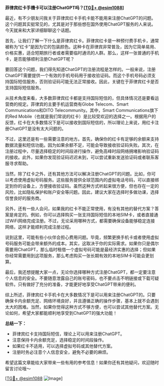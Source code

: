 **菲律宾红卡手機卡可以注册ChatGPT吗？[[TG💪+ @esim1088](https://t.me/s/esim1088)]**

最近，有不少朋友问我关于菲律宾红卡手机卡能不能用来注册ChatGPT的问题。这个问题其实挺常见的，尤其是对于那些想在国外使用ChatGPT服务的人来说。今天就来和大家详细聊聊这个话题。

首先，让我们了解一下什么是菲律宾红卡。菲律宾红卡是一种预付费手机卡，通常被称为“红卡”是因为它的包装颜色。这种卡在菲律宾非常普及，因为它简单易用、价格实惠，适合短期旅行者或者需要临时通讯的人群。那么，这样一张普通的手机卡，是否能够顺利注册ChatGPT呢？

要回答这个问题，我们得先知道ChatGPT的注册流程是怎样的。一般来说，注册ChatGPT需要提供一个有效的手机号码用于接收验证码。而这个手机号码必须支持国际短信服务，否则验证码可能无法正常接收。因此，关键在于菲律宾红卡是否支持国际短信服务。

从技术角度来看，大多数菲律宾红卡都是支持国际短信的，但具体情况还是要看运营商的规定。菲律宾的主要手机运营商有Globe Telecom、Smart Communications和DITO Telecommunity。其中，Smart Communications旗下的Red Mobile（也就是我们常说的红卡）是比较受欢迎的选择之一。根据用户的反馈，红卡在大多数情况下是可以接收到国际短信的，所以理论上来说，用红卡注册ChatGPT是没有太大问题的。

不过，这里还是有一些需要注意的地方。首先，确保你的红卡有足够的余额来支持数据流量和短信功能。因为如果余额不足，可能会导致接收验证码失败。其次，在注册过程中，尽量选择稳定的时间段进行操作，避免高峰时段网络拥堵影响验证码的接收。此外，如果你发现验证码迟迟未到，可以尝试重新发送验证码或者联系客服寻求帮助。

当然，除了红卡之外，还有其他方法可以解决注册ChatGPT的问题。比如，你可以考虑使用虚拟号码服务。这些服务提供全球范围内的虚拟电话号码，可以直接绑定到你的设备上，方便接收验证码。虽然这种方式听起来很方便，但也存在一定的风险，比如隐私保护和账户安全等问题。因此，建议大家在选择时多做功课，选择信誉良好的服务商。

另外，还有一些人会问，如果我的红卡不能正常使用，有没有其他的替代方案？答案是肯定的。例如，你可以选择购买一张支持国际短信的本地SIM卡，或者直接通过WiFi网络完成注册。不过，无论采用哪种方式，都需要确保设备能够稳定连接网络，这样才能顺利完成注册过程。

说到这里，可能有些小伙伴会担心费用问题。毕竟，频繁更换手机卡或者使用虚拟号码服务可能会带来额外的成本。其实，这取决于你的实际需求。如果你只是偶尔需要用ChatGPT，那么临时租借一个虚拟号码可能是最经济实惠的选择；但如果你经常需要用到这项服务，那么考虑购买一张长期有效的本地SIM卡可能会更划算。

最后，我还想提醒大家一点，无论你选择哪种方式注册ChatGPT，都一定要注意个人信息的安全。不要随意泄露自己的账号密码，也不要点击不明链接或下载可疑软件。只有做好了充分的准备，才能更好地享受ChatGPT带来的便利。

综上所述，菲律宾红卡手机卡在大多数情况下是可以用来注册ChatGPT的。只要确保卡内余额充足、网络环境良好，并且遵循正确的操作步骤，基本上就不会遇到太大的困难。当然，如果你觉得这种方式不够方便，也可以尝试其他替代方案。无论如何，希望大家都能顺利地享受到ChatGPT的强大功能！

**总结一下：**
- 菲律宾红卡支持国际短信，理论上可以用来注册ChatGPT。
- 注意保持卡内余额充足，选择稳定的时间段操作。
- 如果红卡不适用，可以选择虚拟号码或其他替代方案。
- 注册时务必注意个人信息安全，避免不必要的麻烦。

希望这篇文章能给大家带来一些有用的参考信息！如果你还有其他疑问，欢迎随时留言讨论哦～ 

[[TG💪+ @esim1088](https://t.me/s/esim1088) ![Image](https://i.postimg.cc/4NQfJmqS/Snipaste-2025-05-13-00-14-12.png)]